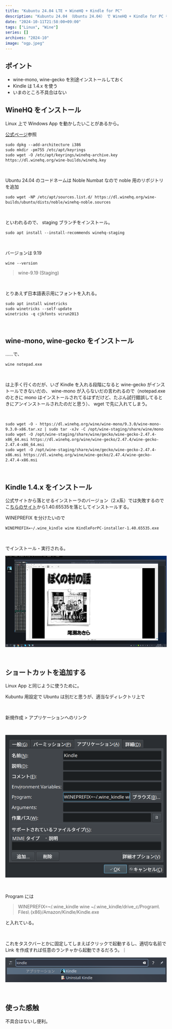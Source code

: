 ```yaml
---
title: "Kubuntu 24.04 LTE + WineHQ + Kindle for PC"
description: "Kubuntu 24.04 （Ubuntu 24.04） で WineHQ + Kindle for PC をインストールする手順 "
date: "2024-10-11T21:58:00+09:00"
tags: ["Linux", "Wine"]
series: []
archives: "2024-10"
image: "ogp.jpeg"
---
```



## ポイント

- wine-mono, wine-gecko を別途インストールしておく
- Kindle は 1.4.x  を使う
- いまのところ不具合はない

## WineHQ をインストール

Linux 上で Windows App を動かしたいことがあるから。

[公式ページ](https://gitlab.winehq.org/wine/wine/-/wikis/Debian-Ubuntu)参照


```shell
sudo dpkg --add-architecture i386
sudo mkdir -pm755 /etc/apt/keyrings
sudo wget -O /etc/apt/keyrings/winehq-archive.key https://dl.winehq.org/wine-builds/winehq.key

```

<br/>

Ubuntu 24.04 のコードネームは Noble Numbat なので noble 用のリポジトリを追加


```shell
sudo wget -NP /etc/apt/sources.list.d/ https://dl.winehq.org/wine-builds/ubuntu/dists/noble/winehq-noble.sources
```

<br/>

といわれるので、 staging ブランチをインストール。


```shell
sudo apt install --install-recommends winehq-staging
```

<br/>

バージョンは 9.19


```shell
wine --version
```

> wine-9.19 (Staging)

<br/>

とりあえず日本語表示用にフォントを入れる。


```shell
sudo apt install winetricks
sudo winetricks --self-update
winetricks -q cjkfonts vcrun2013 

```

<br/>

## wine-mono, wine-gecko をインストール

……で、


```shell
wine notepad.exe
```

<br/>

は上手く行くのだが、いざ Kindle を入れる段階になると wine-gecko がインストールできないだの、 wine-mono が入らないだの言われるので（notepad.exe のときに mono はインストールされてるはずだけど、たぶん試行錯誤してるときにアンインストールされたのだと思う）、 wget で先に入れてしまう。

<br/>


```shell
sudo wget -O - https://dl.winehq.org/wine/wine-mono/9.3.0/wine-mono-9.3.0-x86.tar.xz | sudo tar -xJv -C /opt/wine-staging/share/wine/mono
sudo wget -O /opt/wine-staging/share/wine/gecko/wine-gecko-2.47.4-x86_64.msi https://dl.winehq.org/wine/wine-gecko/2.47.4/wine-gecko-2.47.4-x86_64.msi
sudo wget -O /opt/wine-staging/share/wine/gecko/wine-gecko-2.47.4-x86.msi https://dl.winehq.org/wine/wine-gecko/2.47.4/wine-gecko-2.47.4-x86.msi
```

<br/>

## Kindle 1.4.x をインストール

公式サイトから落とせるインストーラのバージョン（2.x系）では失敗するのでこ[ちらのサイト](https://kindle-for-pc.en.uptodown.com/windows/versions)から1.40.65535を落としてインストールする。

WINEPREFIX を分けたいので


```shell
WINEPREFIX=~/.wine_kindle wine KindleForPC-installer-1.40.65535.exe
```

<br/>

でインストール・実行される。

![Screenshot_20241010_224255](6904df71.png)

<br/>

## ショートカットを追加する

Linux App と同じように使うために。

Kubuntu 用設定で Ubuntu は別だと思うが、適当なディレクトリ上で

<br/>

新規作成 > アプリケーションへのリンク

<br/>

![2024-10-11_22-46](a5ca2574.png)

<br/>

Program には

> WINEPREFIX=~/.wine_kindle wine ~/.wine_kindle/drive_c/Program\ Files\ \(x86\)/Amazon/Kindle/Kindle.exe

と入れている。

<br/>

これをタスクバーとかに固定してしまえばクリックで起動するし、適切な名前で Link を作成すれば任意のランチャから起動できるだろう。｜

![2024-10-11_22-51](c702bf11.png)

<br/>

## 使った感触

不具合はないし便利。
